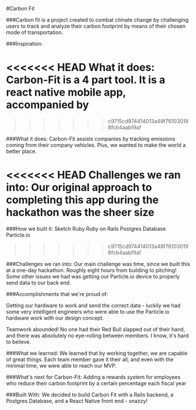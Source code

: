 #Carbon Fit

###Carbon fit is a project created to combat climate change by challenging users to track and analyze their carbon footprint by means of their chosen mode of transportation.

###Inspiration:

<<<<<<< HEAD
What it does: Carbon-Fit is a 4 part tool. It is a react native mobile app, accompanied by 
=======
>>>>>>> c9715cd974414013a48f761030198fcb4aabf9af

###What it does:
Carbon-Fit assists companies by tracking emissions coming from their company vehicles.  Plus, we wanted to make the world a better place. 

<<<<<<< HEAD
Challenges we ran into: Our original approach to completing this app during the hackathon was the sheer size
=======
###How we built it:
Sketch
Ruby
Ruby on Rails
Postgres Database
Particle.io 
>>>>>>> c9715cd974414013a48f761030198fcb4aabf9af

###Challenges we ran into:
Our main challenge was time, since we built this at a one-day hackathon. Roughly eight hours from building to pitching! Some other issues we had was getting our Particle.io device to properly send data to our back end. 

###Accomplishments that we're proud of:

Getting our hardware to work and send the correct data - luckily we had some very intelligent engineers who were able to use the Particle.io hardware work with our design concept. 

Teamwork abounded! No one had their Red Bull slapped out of their hand, and there was absolutely no eye-rolling between members. I know, it's hard to believe.  

###What we learned:
We learned that by working together, we are capable of great things. Each team member gave it their all, and even with the minimal time, we were able to reach our MVP. 

###What's next for Carbon-Fit:
Adding a rewards system for employees who reduce their carbon footprint by a certain percentage each fiscal year

###Built With:
We decided to build Carbon Fit with a Rails backend, a Postgres Database, and a React Native front end - snazzy! 

